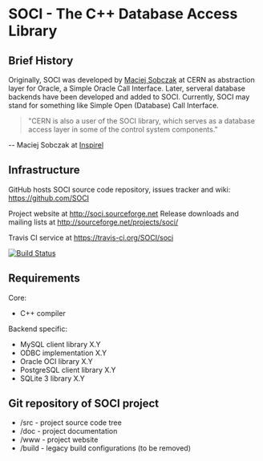 SOCI - The C++ Database Access Library
======================================

Brief History
-------------
Originally, SOCI was developed by [Maciej Sobczak](http://www.msobczak.com/) at CERN
as abstraction layer for Oracle, a Simple Oracle Call Interface.
Later, serveral database backends have been developed and added to SOCI.
Currently, SOCI may stand for something like Simple Open (Database) Call Interface.

> "CERN is also a user of the SOCI library, which serves as a database access
> layer in some of the control system components."

-- Maciej Sobczak at [Inspirel](http://www.inspirel.com/users.html)

Infrastructure
--------------

GitHub hosts SOCI source code repository,
issues tracker and wiki: https://github.com/SOCI

Project website at http://soci.sourceforge.net
Release downloads and mailing lists at 
http://sourceforge.net/projects/soci/

Travis CI service at https://travis-ci.org/SOCI/soci

[![Build Status](https://api.travis-ci.org/SOCI/soci.png)](https://travis-ci.org/SOCI/soci)

Requirements
------------

Core:
* C++ compiler

Backend specific:
* MySQL client library X.Y
* ODBC implementation X.Y
* Oracle OCI library X.Y
* PostgreSQL client library X.Y
* SQLite 3 library X.Y

Git repository of SOCI project
------------------------------

* /src - project source code tree
* /doc - project documentation
* /www - project website
* /build - legacy build configurations (to be removed)
